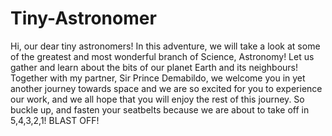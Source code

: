 # Tiny-Astronomer
Hi, our dear tiny astronomers! In this adventure, we will take a look at some of the greatest and most wonderful branch of Science, Astronomy! Let us gather and learn about the bits of our planet Earth and its neighbours! Together with my partner, Sir Prince Demabildo, we welcome you in yet another journey towards space and we are so excited for you to experience our work, and we all hope that you will enjoy the rest of this journey. So buckle up, and fasten your seatbelts because we are about to take off in 5,4,3,2,1! BLAST OFF!
